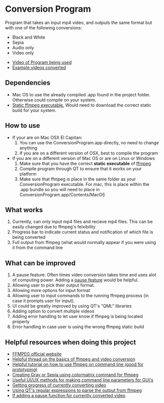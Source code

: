 # Conversion Program
Program that takes an input mp4 video, and outputs the same format but with one of the following conversions:
* Black and White 
* Sepia
* Audio only
* Video only

- [Video of Program being used][In Use]
- [Example videos converted][Converted video]
## Dependencies
* Mac OS to use the already compiled .app found in the project folder. Otherwise could compile on your system. 
* [Static ffmpeg executable.][ffmpeg download] Would need to download the correct static build for your system. 

## How to use 
- If your are on Mac OSX El Capitan:
    1.  You can use the ConversionProgram.app directly, no need to change anything
    2.  If you are on a different version of OSX, best to compile the program
- If you are on a different version of Mac OS or are on Linux or Windows
    1. Make sure that you have the correct **static executable** of [ffmpeg][ffmpeg download]
    2. Compile program through QT to ensure that it works on your platform
    3. Make sure that ffmpeg is place in the same folder as your ConversionProgram executable. For mac, this is place within the .app bundle so you will need to place in ConversionProgram.app/Contents/MacOS 
## What works
1. Currently, can only input mp4 files and recieve mp4 files. This can be easily changed due to ffmpeg's felxibility 
2. Progress bar to indicate current status and notification of which file is being converted
3. Full output from ffmpeg (what would normally appear if you were using it from the command line

## What can be improved
1. A pause feature. Often times video conversion takes time and uses alot of computing power. Adding a [pause feature][pause feature] would be helpful.
2. Allowing user to pick their output format.
3. Allowing more options for input format
4. Allowing user to input commands to the running ffmpeg process (in case it prompts user for input).
5. UI could be greatly improved by using QT's "QML" libraries 
6. Adding option to convert multiple videos
7. Adding error handling to let user know if ffmpeg is being located properly
8. Error handling in case user is using the wrong ffmpeg static build

## Helpful resources when doing this project 
- [FFMPEG official website][ffmpeg website]
- [Helpful thread on the basics of ffmpeg and video conversion][basics of ffmpeg]
- [Helpful tutorial on how to use ffmpeg on command line (good for prototyping)][ffmpeg on command line]
- [Creating Gray or Sepia using colormatrix command for ffmpeg][colormatrix explanation]
- [Useful UI/UX methods for making command line parameters for GUI's][parameters and GUI's]
- [Getting progress of currently converting video][progress]
- [Using QT's regular expressions to parse the output from ffmpeg][regex and QT]
- [If adding a pause function for currently converted video][pause]


[In Use]: https://www.dropbox.com/s/k5qsjp5nt40cirq/Conversion%20Program%20In%20Use.mp4?dl=0
[Converted video]: https://www.dropbox.com/s/5jsztc24joxcgpg/Examples.zip?dl=0
[ffmpeg download]: https://ffmpeg.org/download.html
[pause feature]: https://video.stackexchange.com/questions/17061/is-there-a-way-to-pause-and-resume-ffmpeg-encoding
[ffmpeg website]: https://ffmpeg.org/
[basics of ffmpeg]: https://superuser.com/questions/373018/resources-to-use-ffmpeg-effectively/373024#373024
[ffmpeg on command line]: http://blog.superuser.com/2012/02/24/ffmpeg-the-ultimate-video-and-audio-manipulation-tool/
[colormatrix explanation]: https://superuser.com/questions/926617/ffmpeg-applying-effects-to-a-video
[parameters and GUI's]: https://softwareengineering.stackexchange.com/questions/204225/what-are-some-standard-design-methods-to-add-gui-to-a-command-line-app
[progress]: http://stackoverflow.com/questions/11441517/ffmpeg-progress-bar-encoding-percentage-in-php
[regex and QT]: http://doc.qt.io/qt-5/qregexp.html#details
[pause]: https://video.stackexchange.com/questions/17061/is-there-a-way-to-pause-and-resume-ffmpeg-encoding

